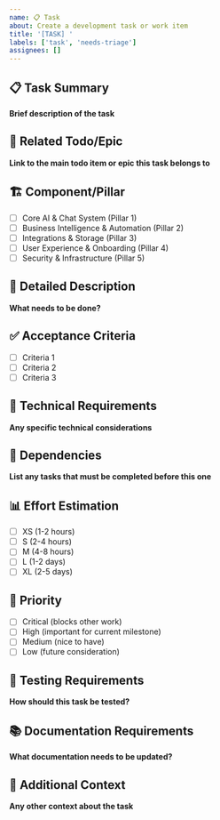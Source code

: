 ```yaml
---
name: 📋 Task
about: Create a development task or work item
title: '[TASK] '
labels: ['task', 'needs-triage']
assignees: []
---
```


## 📋 Task Summary
**Brief description of the task**

## 🎯 Related Todo/Epic
**Link to the main todo item or epic this task belongs to**

## 🏗️ Component/Pillar
- [ ] Core AI & Chat System (Pillar 1)
- [ ] Business Intelligence & Automation (Pillar 2) 
- [ ] Integrations & Storage (Pillar 3)
- [ ] User Experience & Onboarding (Pillar 4)
- [ ] Security & Infrastructure (Pillar 5)

## 📝 Detailed Description
**What needs to be done?**

## ✅ Acceptance Criteria
- [ ] Criteria 1
- [ ] Criteria 2
- [ ] Criteria 3

## 🔧 Technical Requirements
**Any specific technical considerations**

## 🔗 Dependencies
**List any tasks that must be completed before this one**

## 📊 Effort Estimation
- [ ] XS (1-2 hours)
- [ ] S (2-4 hours)
- [ ] M (4-8 hours)
- [ ] L (1-2 days)
- [ ] XL (2-5 days)

## 🚀 Priority
- [ ] Critical (blocks other work)
- [ ] High (important for current milestone)
- [ ] Medium (nice to have)
- [ ] Low (future consideration)

## 🧪 Testing Requirements
**How should this task be tested?**

## 📚 Documentation Requirements
**What documentation needs to be updated?**

## 📝 Additional Context
**Any other context about the task** 